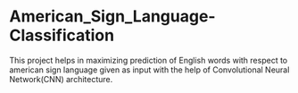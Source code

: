 # American_Sign_Language-Classification
This project helps in maximizing prediction of English words with respect to american sign language given as input with the help of Convolutional Neural Network(CNN) architecture.
